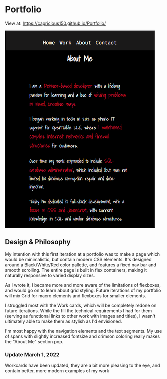 # Portfolio

View at: https://capricious150.github.io/Portfolio/

![Preview Image](/assets/images/PortfolioPreview.PNG)

## Design & Philosophy

My intention with this first iteration at a portfolio was to make a page which would be minimalistic, but contain modern CSS elements. It's designed around a Black/White/Red color pallette, and features a fixed nav bar and smooth scrolling. The entire page is built in flex containers, making it naturally responsive to varied display sizes.

As I wrote it, I became more and more aware of the limitations of flexboxes, and would go on to learn about grid styling. Future iterations of my portfolio will mix Grid for macro elements and flexboxes for smaller elements. 

I struggled most with the Work cards, which will be completely redone on future iterations. While the fill the technical requirements I had for them (serving as functional links to other work with images and titles), I wasn't ultimately able to make them as stylish as I'd envisioned. 

I'm most happy with the navigation elements and the text segments. My use of spans with slightly increased fontsize and crimson coloring really makes the "About Me" section pop.

### Update March 1, 2022
Workcards have been updated, they are a bit more pleasing to the eye, and contain better, more modern examples of my work
